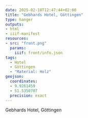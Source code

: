 ```yaml
---
date: 2025-02-18T12:47:44+02:00
title: "Gebhards Hotel, Göttingen"
type: hanger
outputs:
- html
- iiif-manifest
resources:
- src: "front.png"
  params:
    iiif: front/info.json
tags:
  - Hotel
  - Göttingen
  - "Material: Holz"
geojson:
  coordinates:
  - 9.9261459
  - 51.5350707
  precision: exact
---
```

Gebhards Hotel, Göttingen
